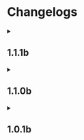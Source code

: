 # Changelogs

<details>
<summary><h2>1.1.1b</h2></summary>
<details>
<summary><h3>Recipe Changes</h3></summary>

- Crafting Table recipes added for Refurbished Furniture Hedge  
- New 4 Gold Ingots from Bell recycling recipe  
- Explorer's Compass now requires normal compass instead of Recovery Compass  
- Villager Bible now has a crafting recipe  
- Enchanted Spell Book is now crafted from chained book  
</details>
<details>
<summary><h3>Fixes</h3></summary>

- Advanced Peripheral capitalization errors have been fixed  
- Missing translations have been added  
</details>
<details>
<summary><h3>Changes</h3></summary>

- Bulwark of Flame, Blacksteel Targe and the new Cataclysm shield are now enchantable by Apothic Enchantments' shield enchantments  
- Drawer Portability Upgrade setting was enabled  
- Warden is now hidden in the entity radar  
- Few Endrem eyes were added to loot tables of Iron's Spellbooks and Cataclysm
- Block shader properties were added to new blocks from Ars Nouveau  
- Block shader properties were added to new blocks from Cataclysm
- New Cataclysm Boss Scylla was added to Apothic Spawners blacklist  
- Attack speeds of all shields were lowered to nerf the Shield Bash enchantment damage output  
- New Cataclysm Boss Scylla was balanced  
- Better Combat weapon attributes were added to new weapons from Cataclysm  
- To unlock The End, players now must defeat Scylla too  
- Crafting table on a stick no longer keeps items  
- Angel Wing duration is increased by 50%, and its cooldown is increased by 30 seconds
- Guiding Bolt was buffed
</details>
<details>
<summary><h3>Mods Updated</h3></summary>

- Create: Trading Floor 3.0.8 → 3.0.9  
- Iron's Spellbooks 3.12.1 → 3.12.3  
- Structurize 1.0.778 → 1.0.779  
- GeckoLib 4.7.5.1 → 4.7.6  
- Applied Energistics 19.2.11 → 19.2.12  
- Cable Facades 1.6.0 → 1.6.1  
- Packet Fixer 2.1.0 → 3.1.0  
- You're in Grave Danger 2.0.11 → 2.0.13  
- Stitch (Athena) 4.0.1 → 4.0.2  
- Refurbished Furnitures 1.0.12 → 1.0.16  
- Nirvana Library 2.0.8 → 2.0.13  
- L_Ender's Cataclysm 2.66 → 3.04  
- Not Enough Animations 1.9.3 → 1.10.0  
- Domum Ornamentum 1.0.213 → 1.0.216  
- CreativeCore 2.13.5 → 2.13.7  
- Create 6.0.4 → 6.0.6  
- Loot Beams: Refork 3.2.1 → 3.2.5  
- Iris Shaders 1.8.8 → 1.8.12  
- Chisel Chipped Integration 1.3.7 → 1.3.9  
- Minecolonies 1.1.939 → 1.1.1009  
- Apothic Spawners 1.3.0 → 1.3.1  
- Multi-Piston 1.2.53 → 1.2.57  
- Wavey Capes 1.5.2 → 1.6.0  
- Apothic Enchanting 1.4.2 → 1.4.3  
- Bookshelf 21.1.64 → 21.1.65  
- Integrated Dynamics 1.27.2-1237 → 1.27.5  
- AmbientSounds 6 6.1.11 → 6.1.12  
- Forgified Fabric API 2.1.0 → 2.1.1  
- Ars Technica 2.2.0 → 2.2.2  
- ExtendedAE 2.2.14 → 2.2.15  
- Advanced Peripherals 0.7.49a → 0.7.51b  
- AppliedFlux 2.1.2 → 2.1.3  
- XaeroPlus 2.26.11 → 2.27.1  
- Integrated Terminals 1.6.12 → 1.6.14  
- Moonlight Lib 2.18.18 → 2.19.2  
- Ars Nouveau 5.8.3 → 5.9.1  
- Shoulder Surfing Reloaded 4.12.0 → 4.13.1  
- Simple Backups 4.0.15 → 4.0.16  
- Create Ore Excavation 1.6.3 → 1.6.4  
- BlockUI 1.0.200 → 1.0.205  
- Structory 1.3.10 → 1.3.11  
- FTB Library 2101.1.13 → 2101.1.14  
- Jade 15.10.0 → 15.10.1  
- GuideME 21.1.9 → 21.1.13  
- Nullscape 1.2.11 → 1.2.12  
- Incendium: Biomes Only 2.1.2 → 3.0.0  
- Integrated Tunnels 1.8.40 → 1.8.41  
- Jumbo Furnace 5.0.0.7 → 5.0.0.8  
- Moderately Enough Effect Descriptions 1-6.9 → 1-7.0  
</details>
<details>
<summary><h3>Known Issues</h3></summary>

- Same issues from the previous version
</details>
</details>

<details>
<summary><h2>1.1.0b</h2></summary>
<details>
<summary><h3>Recipe Changes</h3></summary>

- Antiprotonic nucleosynthesizer now requires 1 antimatter pellet to craft  
- Book from bookshelf recipe has been added  
- Chest from logs recipe has been added  
- Chandeliers can now be crafted directly from candles  
- Clay balls now yield 16 prediction matrices in the antiprotonic nucleosynthesizer  
- Elytra unit for MekaSuit no longer requires antimatter  
- Hopper from logs recipe has been added  
- Potion of Ancient Knowledge has been added back  
- Saddle recipe has been added  
- Snow to snowball recipe has been added  
- Stick from log recipe has been added  
- Tempad now requires a Mekanism portable teleporter  
- Tier 5 Industrial Foregoing upgrade has been added back  
- Uranium and Fluorite blocks can now be created by the antiprotonic nucleosynthesizer  
- Yellowcake uranium yield has been doubled  
- ComputerCraft recipes have been changed to align with Create  
</details>
<details>
<summary><h3>Recipe Fixes</h3></summary>

- Accumulator recipe requiring electrum has been fixed  
- Chipped wood variants have been removed from the sawmill  
- Crafting flux controller no longer leaves 3 flux cores  
- End and Husbandry Automata Core recipes have been added  
</details>
<details>
<summary><h3>Changes</h3></summary>

- AE2 meteorite structure spacing and separation have been doubled  
- Applied flux cells now carry 3.5 times the original RF value  
- Cable Facade mod now works for Integrated Dynamics logic cables  
- Cataclysm bosses have been buffed  
- Create vault buffer size has been increased from 20 to 32 stacks  
- Echo crystals now double the spawn count of spawners  
- Endrem eye drop rates have been adjusted  
- Hostile Neural Network energy costs have been halved  
- Industrial Foregoing laser energy cost per operation has been increased 100-fold  
- Iron's spellbook spells have been balanced  
- Iron spellbooks' player mana regen has been reduced by 20%  
- Item damage is now ignored in FindMe mod settings  
- Lootbeam has been added for antimatter  
- Magebloom has been removed from the market  
- Mana in Iron's spellbooks has been renamed to Magicka to differ from Ars Nouveau mana  
- Meka bow has been nerfed  
- MekaSuit energy usage is now 5 times the original  
- Mega torch range has been doubled  
- Menril sapling has been added to the market  
- Nether seal and Echo crystal textures have been changed  
- Osmium ore is now rarer  
- Piston now changes the spawn range by 1 instead of 2  
- Player burning animation has been disabled  
- Solar neutron activator max production has been doubled  
- Soulbound enchantment compatibility has been added to all Curios, including spell books  
- Soulbound enchantment is now lost on death  
- Structure respawn ticket mechanic has been added  
- Sugar now changes spawner minimum delay by 1 instead of 5  
- Thermal evaporation tower max production has been quadrupled  
- The word "spell" in Ars Nouveau has been renamed to "Incantation"  
</details>
<details>
<summary><h3>Fixes</h3></summary>

- AE2 blocks now have proper quartz shader block property  
- Aluminum block shader property has been fixed  
- Apothic Spawner advancements have been fixed  
- Ender dragon bossfight is now significantly more difficult  
- Echo crystals are now stackable  
- Few entities have been disabled from showing on the minimap  
- Shader cloud heights now match Sodium cloud heights  
- Some spell scrolls missing from JEI have been fixed  
- Some uncraftable items appearing in JEI have been fixed  
- Translation key has been added for CC computer scientist  
- Traveler's title translations for a few dimensions have been added  
</details>
<details>
<summary><h3>Mods Added</h3></summary>

- Ars Polymorphia  
- Cool Rain  
- Crafting on a Stick  
- Crafting Station: JEI Edition Updated  
- Double Doors  
- Enchantment Level Cap Indicator  
- Explosive Enhancement: Reforged  
- Particular  
- Shoulder Surfing  
</details>
<details>
<summary><h3>Mods Updated</h3></summary>

- AmbientSounds 6  
- Apothic Attributes  
- Apothic Enchanting  
- AppleSkin  
- Applied Energistics 2  
- Ars Nouveau  
- Ars Technica  
- Balm  
- Better Combat  
- BlockUI  
- Bookshelf  
- Cable Facades  
- Comforts  
- Common Capabilities  
- Create: Trading Floor  
- CreativeCore  
- Curios API  
- Cyclops Core  
- ExtendedAE  
- Extreme Sound Muffler  
- Framework  
- Fzzy Config  
- Integrated Dynamics  
- Integrated Scripting  
- Integrated Terminals  
- Integrated Tunnels  
- Inventory Profiles Next  
- Iron's Spells 'n Spellbooks  
- Just Enough Effect Descriptions  
- Loot Beams: Refork  
- Macaw's Bridges  
- McJtyLib  
- Moderately Enough Effect Descriptions  
- ModernFix  
- Moonlight Lib  
- MmmMmmMmmMmm (Target Dummy)  
- Multi-Piston  
- Nirvana Library  
- Prickle  
- RFTools Builder  
- RFTools Utility  
- Simple Backups  
- Storage Drawers  
- Structurize  
- Tectonic  
- Tempad  
- Xaero's Minimap  
- Xaero's World Map  
- XaeroPlus  
- Xnet  
</details>
<details>
<summary><h3>Resource Packs Added</h3></summary>

- Minecolonies Refreshed  
- Undopia 3D Pointed Dripstone  
</details>
<details>
<summary><h3>Known Issues</h3></summary>

- Annoying cicada sounds in the mining dimension  
- Bogged model is broken  
- Chisels and Bits, Framed Blocks, and Domum Ornamentum mods fail to inherit shader block property  
- Enchantment level cap indicator star flashes on max level curses  
- Extendo Grip in off-hand disables Better Combat animations  
- Metal bundles delete inventory when upgrading  
- No minimap icon is available for Maledictus and Revenants, and Pillagers have a weird icon  
- Villager trade cycle arrow has an increasing chance to disappear as more of the player's inventory slots are filled. Use the C key to cycle trades instead.  
</details>
</details>

<details>
<summary><h2>1.0.1b</h2></summary>

- A critical issue with the True Ending datapack not working has been resolved  
- Endrem loot tables have been adjusted  
- MakeUp-UltraFast Shader has been added  
</details>
